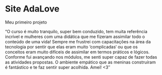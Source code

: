 # Site AdaLove
Meu primeiro projeto 

“O curso é muito tranquilo, super bem conduzido, tem muita referência incrível e mulheres com uma didática que me fizeram assimilar todo o conteúdo de uma vida! Sempre me frustrei com capacitações na área da tecnologia por sentir que elas eram muito ‘complicadas‘ ou que os conceitos eram muito difíceis de assimilar em termos práticos e lógicos. Conforme fui avançando nos módulos, me senti super capaz de fazer todas as atividades propostas. O ambiente empático que as meninas construíram é fantástico e te faz sentir super acolhida. Amei! <3″
